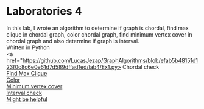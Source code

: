 # Laboratories 4
In this lab, I wrote an algorithm to determine if graph is chordal, find max clique in chordal graph, color chordal graph, find minimum vertex cover in chordal graph and also determine if graph is interval.  
Written in Python  
<a href="https://github.com/LucasJezap/GraphAlgorithms/blob/efab5b48151d123f0c8c6e0e61d7d589dffad1ed/lab4/Ex1.py> Chordal check  
<a href="https://github.com/LucasJezap/GraphAlgorithms/blob/efab5b48151d123f0c8c6e0e61d7d589dffad1ed/lab4/Ex2.py"> Find Max Clique  
<a href="https://github.com/LucasJezap/GraphAlgorithms/blob/efab5b48151d123f0c8c6e0e61d7d589dffad1ed/lab4/Ex3.py"> Color  
<a href="https://github.com/LucasJezap/GraphAlgorithms/blob/efab5b48151d123f0c8c6e0e61d7d589dffad1ed/lab4/Ex4.py"> Minimum vertex cover  
<a href="https://github.com/LucasJezap/GraphAlgorithms/blob/efab5b48151d123f0c8c6e0e61d7d589dffad1ed/lab4/Ex5.py"> Interval check  
<a href="https://reader.elsevier.com/reader/sd/pii/S0304397597002417?token=75197F012EB3FDD4DA5EA5D4376EA4961C64B9EA604CB7E28AED07DAA9AE3DEE5794A293A2E141EDCF918B8076077BCC"> Might be helpful  
                                                                                                                 
